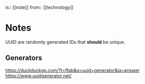 is:: [[note]]
from:: [[technology]]

# Notes
UUID are randomly generated IDs that **should** be unique.

## Generators
https://duckduckgo.com/?t=ffab&q=uuid+generator&ia=answer
https://www.uuidgenerator.net/
